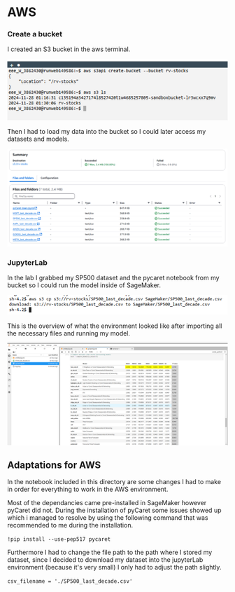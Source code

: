 # AWS

### Create a bucket

I created an S3 bucket in the aws terminal.

![bucket creation](bucket.png)

Then I had to load my data into the bucket so I could later access my datasets and models.

![bucket details](bucket_details.png)

### JupyterLab

In the lab I grabbed my SP500 dataset and the pycaret notebook from my bucket so I could run the model inside of SageMaker.

![downloading](jupyerLab_dl.png)

This is the overview of what the environment looked like after importing all the necessary files and running my model.

![final environment](jupyerLab_env.png)

## Adaptations for AWS

In the notebook included in this directory are some changes I had to make in order for everything to work in the AWS environment.

Most of the dependancies came pre-installed in SageMaker however pyCaret did not. During the installation of pyCaret some issues showed up which i managed to resolve by using the following command that was recommended to me during the installation.

`!pip install --use-pep517 pycaret`

Furthermore I had to change the file path to the path where I stored my dataset, since I decided to download my dataset into the jupyterLab environment (because it's very small) I only had to adjust the path slightly.

`csv_filename = './SP500_last_decade.csv'
`
